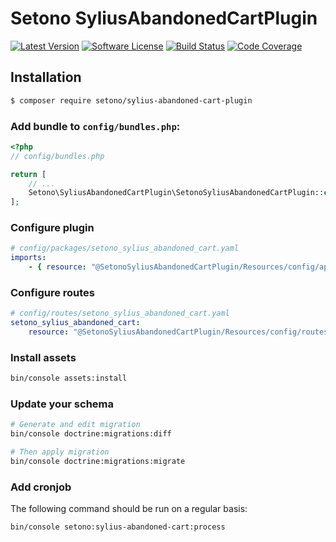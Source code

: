 # Setono SyliusAbandonedCartPlugin

[![Latest Version][ico-version]][link-packagist]
[![Software License][ico-license]](LICENSE)
[![Build Status][ico-github-actions]][link-github-actions]
[![Code Coverage][ico-code-coverage]][link-code-coverage]

## Installation

```bash
$ composer require setono/sylius-abandoned-cart-plugin
```

### Add bundle to `config/bundles.php`:

```php
<?php
// config/bundles.php

return [
    // ...
    Setono\SyliusAbandonedCartPlugin\SetonoSyliusAbandonedCartPlugin::class => ['all' => true],
];
```

### Configure plugin

```yaml
# config/packages/setono_sylius_abandoned_cart.yaml
imports:
    - { resource: "@SetonoSyliusAbandonedCartPlugin/Resources/config/app/config.yaml" }
```

### Configure routes

```yaml
# config/routes/setono_sylius_abandoned_cart.yaml
setono_sylius_abandoned_cart:
    resource: "@SetonoSyliusAbandonedCartPlugin/Resources/config/routes.yaml"
```

### Install assets

```bash
bin/console assets:install
```

### Update your schema

```bash
# Generate and edit migration
bin/console doctrine:migrations:diff

# Then apply migration
bin/console doctrine:migrations:migrate
```

### Add cronjob

The following command should be run on a regular basis:

```bash
bin/console setono:sylius-abandoned-cart:process
```

[ico-version]: https://poser.pugx.org/setono/sylius-abandoned-cart-plugin/v/stable
[ico-license]: https://poser.pugx.org/setono/sylius-abandoned-cart-plugin/license
[ico-github-actions]: https://github.com/Setono/SyliusAbandonedCartPlugin/workflows/build/badge.svg
[ico-code-coverage]: https://codecov.io/gh/Setono/SyliusAbandonedCartPlugin/branch/master/graph/badge.svg

[link-packagist]: https://packagist.org/packages/setono/sylius-abandoned-cart-plugin
[link-github-actions]: https://github.com/Setono/SyliusAbandonedCartPlugin/actions
[link-code-coverage]: https://codecov.io/gh/Setono/SyliusAbandonedCartPlugin
